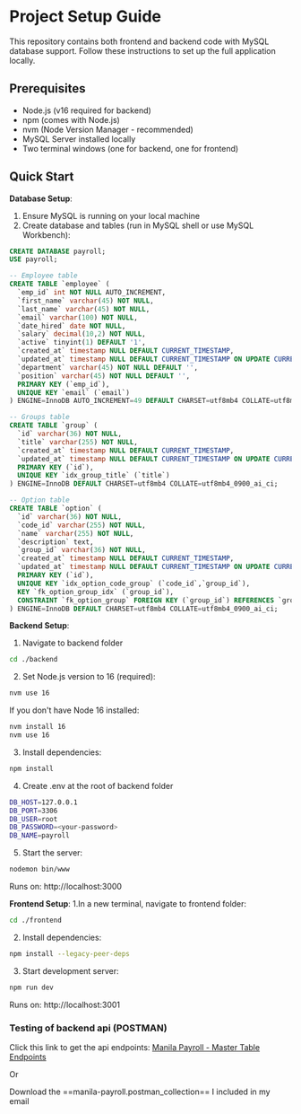 # Project Setup Guide

This repository contains both frontend and backend code with MySQL database support. Follow these instructions to set up the full application locally.

## Prerequisites

- Node.js (v16 required for backend)
- npm (comes with Node.js)
- nvm (Node Version Manager - recommended)
- MySQL Server installed locally
- Two terminal windows (one for backend, one for frontend)

## Quick Start

**Database Setup**:

1. Ensure MySQL is running on your local machine
2. Create database and tables (run in MySQL shell or use MySQL Workbench):

```sql
CREATE DATABASE payroll;
USE payroll;

-- Employee table
CREATE TABLE `employee` (
  `emp_id` int NOT NULL AUTO_INCREMENT,
  `first_name` varchar(45) NOT NULL,
  `last_name` varchar(45) NOT NULL,
  `email` varchar(100) NOT NULL,
  `date_hired` date NOT NULL,
  `salary` decimal(10,2) NOT NULL,
  `active` tinyint(1) DEFAULT '1',
  `created_at` timestamp NULL DEFAULT CURRENT_TIMESTAMP,
  `updated_at` timestamp NULL DEFAULT CURRENT_TIMESTAMP ON UPDATE CURRENT_TIMESTAMP,
  `department` varchar(45) NOT NULL DEFAULT '',
  `position` varchar(45) NOT NULL DEFAULT '',
  PRIMARY KEY (`emp_id`),
  UNIQUE KEY `email` (`email`)
) ENGINE=InnoDB AUTO_INCREMENT=49 DEFAULT CHARSET=utf8mb4 COLLATE=utf8mb4_0900_ai_ci;

-- Groups table
CREATE TABLE `group` (
  `id` varchar(36) NOT NULL,
  `title` varchar(255) NOT NULL,
  `created_at` timestamp NULL DEFAULT CURRENT_TIMESTAMP,
  `updated_at` timestamp NULL DEFAULT CURRENT_TIMESTAMP ON UPDATE CURRENT_TIMESTAMP,
  PRIMARY KEY (`id`),
  UNIQUE KEY `idx_group_title` (`title`)
) ENGINE=InnoDB DEFAULT CHARSET=utf8mb4 COLLATE=utf8mb4_0900_ai_ci;

-- Option table
CREATE TABLE `option` (
  `id` varchar(36) NOT NULL,
  `code_id` varchar(255) NOT NULL,
  `name` varchar(255) NOT NULL,
  `description` text,
  `group_id` varchar(36) NOT NULL,
  `created_at` timestamp NULL DEFAULT CURRENT_TIMESTAMP,
  `updated_at` timestamp NULL DEFAULT CURRENT_TIMESTAMP ON UPDATE CURRENT_TIMESTAMP,
  PRIMARY KEY (`id`),
  UNIQUE KEY `idx_option_code_group` (`code_id`,`group_id`),
  KEY `fk_option_group_idx` (`group_id`),
  CONSTRAINT `fk_option_group` FOREIGN KEY (`group_id`) REFERENCES `group` (`id`) ON DELETE CASCADE ON UPDATE CASCADE
) ENGINE=InnoDB DEFAULT CHARSET=utf8mb4 COLLATE=utf8mb4_0900_ai_ci;

```

**Backend Setup**:

1. Navigate to backend folder

```bash
cd ./backend
```

2. Set Node.js version to 16 (required):

```bash
nvm use 16
```

If you don't have Node 16 installed:

```bash
nvm install 16
nvm use 16
```

3. Install dependencies:

```bash
npm install
```

4. Create .env at the root of backend folder

```bash
DB_HOST=127.0.0.1
DB_PORT=3306
DB_USER=root
DB_PASSWORD=<your-password>
DB_NAME=payroll
```

5. Start the server:

```bash
nodemon bin/www
```

Runs on: http://localhost:3000

**Frontend Setup**:
1.In a new terminal, navigate to frontend folder:

```bash
cd ./frontend
```

2. Install dependencies:

```bash
npm install --legacy-peer-deps
```

3. Start development server:

```bash
npm run dev
```

Runs on: http://localhost:3001

### Testing of backend api (POSTMAN)

Click this link to get the api endpoints: [Manila Payroll - Master Table Endpoints](ttps://.postman.co/workspace/OpenAI~35006fcd-3b8f-4b7e-8927-5ecddeac7381/collection/26397009-799f9920-9161-4b1c-a393-04a1f1749f36?action=share&creator=26397009)

Or

Download the ==manila-payroll.postman_collection== I included in my email
